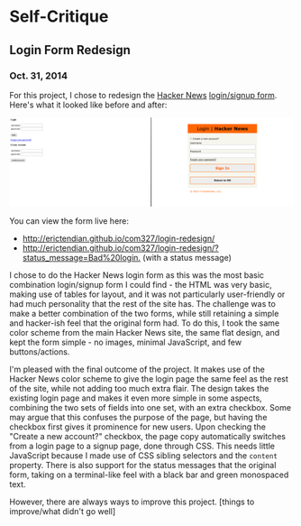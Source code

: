 # Self-Critique <!-- 1-2p self-critique -->
## Login Form Redesign
### Oct. 31, 2014

For this project, I chose to redesign the [Hacker News](https://news.ycombinator.com/) [login/signup form](https://news.ycombinator.com/login?whence=news). Here's what it looked like before and after:

![Hacker News login, before and after](before-after.png "Left - before the redesign; Right - after the redesign")

You can view the form live here:

* <http://erictendian.github.io/com327/login-redesign/>
* <http://erictendian.github.io/com327/login-redesign/?status_message=Bad%20login.> (with a status message)

I chose to do the Hacker News login form as this was the most basic combination login/signup form I could find - the HTML was very basic, making use of tables for layout, and it was not particularly user-friendly or had much personality that the rest of the site has. The challenge was to make a better combination of the two forms, while still retaining a simple and hacker-ish feel that the original form had. To do this, I took the same color scheme from the main Hacker News site, the same flat design, and kept the form simple - no images, minimal JavaScript, and few buttons/actions.

I'm pleased with the final outcome of the project. It makes use of the Hacker News color scheme to give the login page the same feel as the rest of the site, while not adding too much extra flair. The design takes the existing login page and makes it even more simple in some aspects, combining the two sets of fields into one set, with an extra checkbox. Some may argue that this confuses the purpose of the page, but having the checkbox first gives it prominence for new users. Upon checking the "Create a new account?" checkbox, the page copy automatically switches from a login page to a signup page, done through CSS. This needs little JavaScript because I made use of CSS sibling selectors and the `content` property. There is also support for the status messages that the original form, taking on a terminal-like feel with a black bar and green monospaced text.

However, there are always ways to improve this project. [things to improve/what didn't go well]
